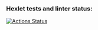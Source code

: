 ### Hexlet tests and linter status:
[![Actions Status](https://github.com/mdolganova/layout-designer-positioning-project-56/actions/workflows/hexlet-check.yml/badge.svg)](https://github.com/mdolganova/layout-designer-positioning-project-56/actions)